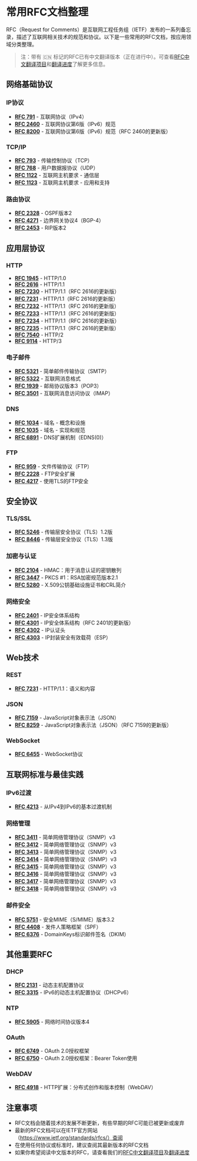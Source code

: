 # 常用RFC文档整理

RFC（Request for Comments）是互联网工程任务组（IETF）发布的一系列备忘录，描述了互联网相关技术的规范和协议。以下是一些常用的RFC文档，按应用领域分类整理。

> 注：带有 🇨🇳 标记的RFC已有中文翻译版本（正在进行中）。可查看[RFC中文翻译项目](rfcs-zh/README.md)和[翻译进度](rfcs-zh/翻译进度.md)了解更多信息。

## 网络基础协议

### IP协议
- [**RFC 791**](rfcs-zh/RFCs0501-1000/rfc791.txt) - 互联网协议（IPv4）
- [**RFC 2460**](rfcs-zh/RFCs2001-2500/rfc2460.txt) - 互联网协议第6版（IPv6）规范
- [**RFC 8200**](rfcs-zh/RFCs8001-8500/rfc8200.txt) - 互联网协议第6版（IPv6）规范（RFC 2460的更新版）

### TCP/IP
- [**RFC 793**](rfcs-zh/RFCs0501-1000/rfc793.txt) - 传输控制协议（TCP） 
- [**RFC 768**](rfcs-zh/RFCs0501-1000/rfc768.txt) - 用户数据报协议（UDP）
- [**RFC 1122**](rfcs-zh/RFCs1001-1500/rfc1122.txt) - 互联网主机要求 - 通信层
- [**RFC 1123**](rfcs-zh/RFCs1001-1500/rfc1123.txt) - 互联网主机要求 - 应用和支持

### 路由协议
- [**RFC 2328**](rfcs-zh/RFCs2001-2500/rfc2328.txt) - OSPF版本2
- [**RFC 4271**](rfcs-zh/RFCs4001-4500/rfc4271.txt) - 边界网关协议4（BGP-4）
- [**RFC 2453**](rfcs-zh/RFCs2001-2500/rfc2453.txt) - RIP版本2

## 应用层协议

### HTTP
- [**RFC 1945**](rfcs-zh/RFCs1501-2000/rfc1945.txt) - HTTP/1.0
- [**RFC 2616**](rfcs-zh/RFCs2501-3000/rfc2616.txt) - HTTP/1.1 
- [**RFC 7230**](rfcs-zh/RFCs7001-7500/rfc7230.txt) - HTTP/1.1（RFC 2616的更新版）
- [**RFC 7231**](rfcs-zh/RFCs7001-7500/rfc7231.txt) - HTTP/1.1（RFC 2616的更新版）
- [**RFC 7232**](rfcs-zh/RFCs7001-7500/rfc7232.txt) - HTTP/1.1（RFC 2616的更新版）
- [**RFC 7233**](rfcs-zh/RFCs7001-7500/rfc7233.txt) - HTTP/1.1（RFC 2616的更新版）
- [**RFC 7234**](rfcs-zh/RFCs7001-7500/rfc7234.txt) - HTTP/1.1（RFC 2616的更新版）
- [**RFC 7235**](rfcs-zh/RFCs7001-7500/rfc7235.txt) - HTTP/1.1（RFC 2616的更新版）
- [**RFC 7540**](rfcs-zh/RFCs7501-8000/rfc7540.txt) - HTTP/2
- [**RFC 9114**](rfcs-zh/RFCs9001-9500/rfc9114.txt) - HTTP/3

### 电子邮件
- [**RFC 5321**](rfcs-zh/RFCs5001-5500/rfc5321.txt) - 简单邮件传输协议（SMTP）
- [**RFC 5322**](rfcs-zh/RFCs5001-5500/rfc5322.txt) - 互联网消息格式
- [**RFC 1939**](rfcs-zh/RFCs1501-2000/rfc1939.txt) - 邮局协议版本3（POP3）
- [**RFC 3501**](rfcs-zh/RFCs3501-4000/rfc3501.txt) - 互联网消息访问协议（IMAP）

### DNS
- [**RFC 1034**](rfcs-zh/RFCs1001-1500/rfc1034.txt) - 域名 - 概念和设施
- [**RFC 1035**](rfcs-zh/RFCs1001-1500/rfc1035.txt) - 域名 - 实现和规范
- [**RFC 6891**](rfcs-zh/RFCs6501-7000/rfc6891.txt) - DNS扩展机制（EDNS(0)）

### FTP
- [**RFC 959**](rfcs-zh/RFCs0501-1000/rfc959.txt) - 文件传输协议（FTP）
- [**RFC 2228**](rfcs-zh/RFCs2001-2500/rfc2228.txt) - FTP安全扩展
- [**RFC 4217**](rfcs-zh/RFCs4001-4500/rfc4217.txt) - 使用TLS的FTP安全

## 安全协议

### TLS/SSL
- [**RFC 5246**](rfcs-zh/RFCs5001-5500/rfc5246.txt) - 传输层安全协议（TLS）1.2版
- [**RFC 8446**](rfcs-zh/RFCs8001-8500/rfc8446.txt) - 传输层安全协议（TLS）1.3版 

### 加密与认证
- [**RFC 2104**](rfcs-zh/RFCs2001-2500/rfc2104.txt) - HMAC：用于消息认证的密钥散列
- [**RFC 3447**](rfcs-zh/RFCs3001-3500/rfc3447.txt) - PKCS #1：RSA加密规范版本2.1
- [**RFC 5280**](rfcs-zh/RFCs5001-5500/rfc5280.txt) - X.509公钥基础设施证书和CRL简介

### 网络安全
- [**RFC 2401**](rfcs-zh/RFCs2001-2500/rfc2401.txt) - IP安全体系结构
- [**RFC 4301**](rfcs-zh/RFCs4001-4500/rfc4301.txt) - IP安全体系结构（RFC 2401的更新版）
- [**RFC 4302**](rfcs-zh/RFCs4001-4500/rfc4302.txt) - IP认证头
- [**RFC 4303**](rfcs-zh/RFCs4001-4500/rfc4303.txt) - IP封装安全有效载荷（ESP）

## Web技术

### REST
- [**RFC 7231**](rfcs-zh/RFCs7001-7500/rfc7231.txt) - HTTP/1.1：语义和内容

### JSON
- [**RFC 7159**](rfcs-zh/RFCs7001-7500/rfc7159.txt) - JavaScript对象表示法（JSON）
- [**RFC 8259**](rfcs-zh/RFCs8001-8500/rfc8259.txt) - JavaScript对象表示法（JSON）（RFC 7159的更新版）

### WebSocket
- [**RFC 6455**](rfcs-zh/RFCs6001-6500/rfc6455.txt) - WebSocket协议

## 互联网标准与最佳实践

### IPv6过渡
- [**RFC 4213**](rfcs-zh/RFCs4001-4500/rfc4213.txt) - 从IPv4到IPv6的基本过渡机制

### 网络管理
- [**RFC 3411**](rfcs-zh/RFCs3001-3500/rfc3411.txt) - 简单网络管理协议（SNMP）v3
- [**RFC 3412**](rfcs-zh/RFCs3001-3500/rfc3412.txt) - 简单网络管理协议（SNMP）v3
- [**RFC 3413**](rfcs-zh/RFCs3001-3500/rfc3413.txt) - 简单网络管理协议（SNMP）v3
- [**RFC 3414**](rfcs-zh/RFCs3001-3500/rfc3414.txt) - 简单网络管理协议（SNMP）v3
- [**RFC 3415**](rfcs-zh/RFCs3001-3500/rfc3415.txt) - 简单网络管理协议（SNMP）v3
- [**RFC 3416**](rfcs-zh/RFCs3001-3500/rfc3416.txt) - 简单网络管理协议（SNMP）v3
- [**RFC 3417**](rfcs-zh/RFCs3001-3500/rfc3417.txt) - 简单网络管理协议（SNMP）v3
- [**RFC 3418**](rfcs-zh/RFCs3001-3500/rfc3418.txt) - 简单网络管理协议（SNMP）v3

### 邮件安全
- [**RFC 5751**](rfcs-zh/RFCs5501-6000/rfc5751.txt) - 安全MIME（S/MIME）版本3.2
- [**RFC 4408**](rfcs-zh/RFCs4001-4500/rfc4408.txt) - 发件人策略框架（SPF）
- [**RFC 6376**](rfcs-zh/RFCs6001-6500/rfc6376.txt) - DomainKeys标识邮件签名（DKIM）

## 其他重要RFC

### DHCP
- [**RFC 2131**](rfcs-zh/RFCs2001-2500/rfc2131.txt) - 动态主机配置协议
- [**RFC 3315**](rfcs-zh/RFCs3001-3500/rfc3315.txt) - IPv6的动态主机配置协议（DHCPv6）

### NTP
- [**RFC 5905**](rfcs-zh/RFCs5501-6000/rfc5905.txt) - 网络时间协议版本4

### OAuth
- [**RFC 6749**](rfcs-zh/RFCs6501-7000/rfc6749.txt) - OAuth 2.0授权框架
- [**RFC 6750**](rfcs-zh/RFCs6501-7000/rfc6750.txt) - OAuth 2.0授权框架：Bearer Token使用

### WebDAV
- [**RFC 4918**](rfcs-zh/RFCs4501-5000/rfc4918.txt) - HTTP扩展：分布式创作和版本控制（WebDAV）

## 注意事项

- RFC文档会随着技术的发展不断更新，有些早期的RFC可能已被更新或废弃
- 最新的RFC文档可以在IETF官方网站（https://www.ietf.org/standards/rfcs/）查阅
- 在使用任何协议或标准时，建议查阅其最新版本的RFC文档
- 如果你希望阅读中文版本的RFC，请查看我们的[RFC中文翻译项目](rfcs-zh/README.md)及[翻译进度](rfcs-zh/翻译进度.md) 